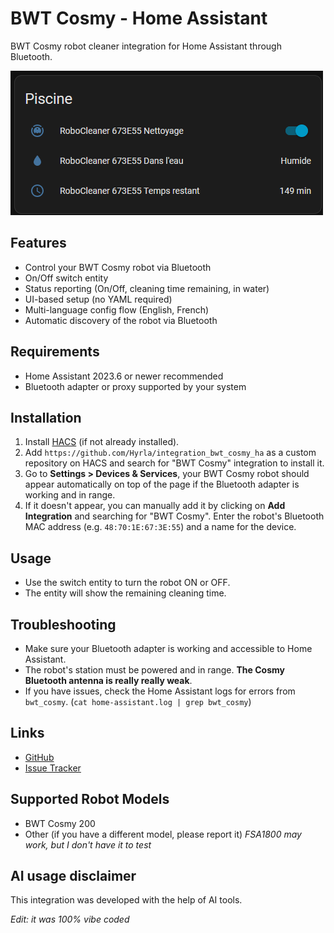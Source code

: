 # BWT Cosmy - Home Assistant
BWT Cosmy robot cleaner integration for Home Assistant through Bluetooth.

![Home Assistant Cosmy integration](image.png)

## Features
- Control your BWT Cosmy robot via Bluetooth
- On/Off switch entity
- Status reporting (On/Off, cleaning time remaining, in water)
- UI-based setup (no YAML required)
- Multi-language config flow (English, French)
- Automatic discovery of the robot via Bluetooth

## Requirements
- Home Assistant 2023.6 or newer recommended
- Bluetooth adapter or proxy supported by your system

## Installation
1. Install [HACS](https://www.hacs.xyz/docs/use/download/download/) (if not already installed).
2. Add `https://github.com/Hyrla/integration_bwt_cosmy_ha` as a custom repository on HACS and search for "BWT Cosmy" integration to install it.
3. Go to **Settings > Devices & Services**, your BWT Cosmy robot should appear automatically on top of the page if the Bluetooth adapter is working and in range.
4. If it doesn't appear, you can manually add it by clicking on **Add Integration** and searching for "BWT Cosmy". Enter the robot's Bluetooth MAC address (e.g. `48:70:1E:67:3E:55`) and a name for the device.

## Usage
- Use the switch entity to turn the robot ON or OFF.
- The entity will show the remaining cleaning time.

## Troubleshooting
- Make sure your Bluetooth adapter is working and accessible to Home Assistant.
- The robot's station must be powered and in range. **The Cosmy Bluetooth antenna is really really weak**.
- If you have issues, check the Home Assistant logs for errors from `bwt_cosmy`. (``cat home-assistant.log | grep bwt_cosmy``)

## Links
- [GitHub](https://github.com/Hyrla/integration_bwt_cosmy_ha)
- [Issue Tracker](https://github.com/Hyrla/integration_bwt_cosmy_ha/issues)

## Supported Robot Models
- BWT Cosmy 200
- Other (if you have a different model, please report it) *FSA1800 may work, but I don't have it to test*

## AI usage disclaimer
This integration was developed with the help of AI tools.

*Edit: it was 100% vibe coded*